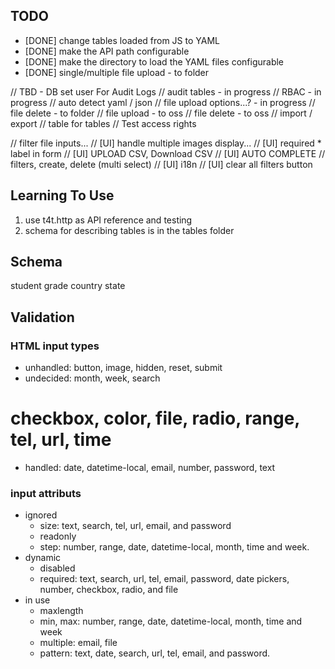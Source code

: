 ## TODO

- [DONE] change tables loaded from JS to YAML
- [DONE] make the API path configurable
- [DONE] make the directory to load the YAML files configurable
- [DONE] single/multiple file upload - to folder

// TBD - DB set user For Audit Logs
// audit tables - in progress
// RBAC - in progress
// auto detect yaml / json
// file upload options...? - in progress
// file delete - to folder
// file upload - to oss
// file delete - to oss
// import / export
// table for tables
// Test access rights

// filter file inputs...
// [UI] handle multiple images display...
// [UI] required * label in form
// [UI] UPLOAD CSV, Download CSV
// [UI] AUTO COMPLETE
// filters, create, delete (multi select)
// [UI] i18n
// [UI] clear all filters button



## Learning To Use

1. use t4t.http as API reference and testing
2. schema for describing tables is in the tables folder

## Schema

student
grade
country
state


## Validation

### HTML input types

- unhandled: button, image, hidden, reset, submit
- undecided: month, week, search
# checkbox, color, file, radio, range, tel, url, time
- handled: date, datetime-local, email, number, password, text

### input attributs
- ignored
  - size: text, search, tel, url, email, and password
  - readonly
  - step: number, range, date, datetime-local, month, time and week.
- dynamic
  - disabled
  - required: text, search, url, tel, email, password, date pickers, number, checkbox, radio, and file
- in use
  - maxlength
  - min, max: number, range, date, datetime-local, month, time and week
  - multiple: email, file
  - pattern: text, date, search, url, tel, email, and password.

